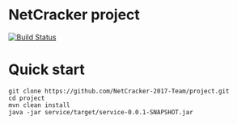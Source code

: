 # NetCracker project


[![Build Status](https://travis-ci.org/NetCracker-2017-Team/project.svg?branch=master)]()

# Quick start
```
git clone https://github.com/NetCracker-2017-Team/project.git
cd project
mvn clean install
java -jar service/target/service-0.0.1-SNAPSHOT.jar
```
